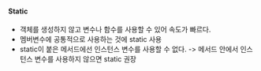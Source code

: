 #### Static
* 객체를 생성하지 않고 변수나 함수를 사용할 수 있어 속도가 빠르다.
* 멤버변수에 공통적으로 사용하는 것에 static 사용 
* static이 붙은 메서드에선 인스턴스 변수를 사용할 수 없다. -> 메서드 안에서 인스턴스 변수를 사용하지 않으면 static 권장

